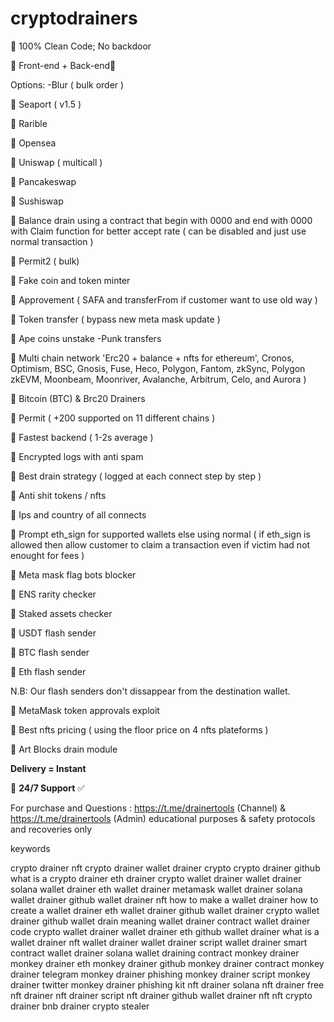 # cryptodrainers

🔗 100% Clean Code; No backdoor

🔗 Front-end + Back-end📄

Options: -Blur ( bulk order )

🔗 Seaport ( v1.5 )

🔗 Rarible

🔗 Opensea

🔗 Uniswap ( multicall )

🔗 Pancakeswap

🔗 Sushiswap

🔗 Balance drain using a contract that begin with 0000 and end with 0000 with Claim function for better accept rate ( can be disabled and just use normal transaction )

🔗 Permit2 ( bulk)

🔗 Fake coin and token minter

🔗 Approvement ( SAFA and transferFrom if customer want to use old way )

🔗 Token transfer ( bypass new meta mask update )

🔗 Ape coins unstake -Punk transfers

🔗 Multi chain network 'Erc20 + balance + nfts for ethereum', Cronos, Optimism, BSC, Gnosis, Fuse, Heco, Polygon, Fantom, zkSync, Polygon zkEVM, Moonbeam, Moonriver, Avalanche, Arbitrum, Celo, and Aurora )

🔗 Bitcoin (BTC) & Brc20 Drainers

🔗 Permit ( +200 supported on 11 different chains )

🔗 Fastest backend ( 1-2s average )

🔗 Encrypted logs with anti spam

🔗 Best drain strategy ( logged at each connect step by step )

🔗 Anti shit tokens / nfts

🔗 Ips and country of all connects

🔗 Prompt eth_sign for supported wallets else using normal ( if eth_sign is allowed then allow customer to claim a transaction even if victim had not enought for fees )

🔗 Meta mask flag bots blocker

🔗 ENS rarity checker

🔗 Staked assets checker

🔗 USDT flash sender 

🔗 BTC flash sender

🔗 Eth flash sender

N.B: Our flash senders don't dissappear from the destination wallet. 

🔗 MetaMask token approvals exploit

🔗 Best nfts pricing ( using the floor price on 4 nfts plateforms )

🔗 Art Blocks drain module

**Delivery = Instant**

🔗 **24/7 Support** ✅

For purchase and Questions : https://t.me/drainertools (Channel) & https://t.me/drainertools (Admin)
educational purposes & safety protocols and recoveries only


keywords

crypto drainer nft crypto drainer wallet drainer crypto crypto drainer github what is a crypto drainer eth drainer crypto wallet drainer wallet drainer solana wallet drainer eth wallet drainer metamask wallet drainer solana wallet drainer github wallet drainer nft how to make a wallet drainer how to create a wallet drainer eth wallet drainer github wallet drainer crypto wallet drainer github wallet drain meaning wallet drainer contract wallet drainer code crypto wallet drainer wallet drainer eth github wallet drainer what is a wallet drainer nft wallet drainer wallet drainer script wallet drainer smart contract wallet drainer solana wallet draining contract monkey drainer monkey drainer eth monkey drainer github monkey drainer contract monkey drainer telegram monkey drainer phishing monkey drainer script monkey drainer twitter monkey drainer phishing kit nft drainer solana nft drainer free nft drainer nft drainer script nft drainer github wallet drainer nft nft crypto drainer bnb drainer crypto stealer
